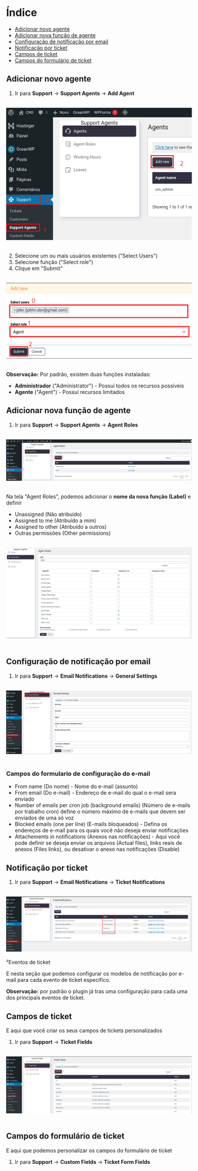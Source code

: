 # Índice
* [Adicionar novo agente](#adicionarnovoagente)
* [Adicionar nova função de agente](#adicionarnovafuncaoagente)
* [Configuração de notificação por email](#configuracaonotificacaodeemail)
* [Notificação por ticket](#notificacaoticket)
* [Campos de ticket](#camposdeticket)
* [Campos do formulário de ticket](#camposdoformularioticket)

## Adicionar novo agente

1. Ir para **Support** -> **Support Agents** -> **Add Agent** <br><br>

![adicionar novo agente](imagens/sp_0.png) <br><br>

2. Selecione um ou mais usuários existentes ("Select Users")
3. Selecione função ("Select role")
4. Clique em "Submit" <br><br>

![adicionar novo agente](imagens/sp_1.png) <br><br>

**Observação:**
Por padrão, existem duas funções instaladas:
- **Administrador** ("Administrator") - Possui todos os recursos possíveis
- **Agente** ("Agent") - Possui recursos limitados

## Adicionar nova função de agente
1. Ir para **Support** -> **Support Agents** -> **Agent Roles** <br><br>

![adicionar nova função de agente](imagens/sp_2.png) <br><br>

Na tela "Agent Roles", podemos adicionar o **nome da nova função (Label)** e definir

- Unassigned (Não atribuído)
- Assigned to me (Atribuído a mim)
- Assigned to other (Atribuído a outros)
- Outras permissões (Other permissions) <br><br>

![adicionar nova função de agente](imagens/sp_3.png) <br><br>

## Configuração de notificação por email
1. Ir para **Support** -> **Email Notifications** -> **General Settings** <br><br>

![configuração de notificação por email](imagens/sp_4.png) <br><br>

### Campos do formulario de configuração do e-mail

- From name (Do nome) - Nome do e-mail (assunto)
- From email (Do e-mail) - Endereço de e-mail do qual o e-mail sera enviado
- Number of emails per cron job (background emails) (Número de e-mails por trabalho cron) define o número máximo de e-mails que devem ser enviados de uma só voz
- Blocked emails (one per line) (E-mails bloqueados) - Defina os endereços de e-mail para os quais você não deseja enviar notificações
- Attachements in notifications (Anexos nas notificações) - Aqui você pode definir se deseja enviar os arquivos (Actual files), links reais de anexos (Files links), ou desativar o anexo nas notificações (Disable)

## Notificação por ticket
1. Ir para **Support** -> **Email Notifications** -> **Ticket Notifications** <br><br>

![notificação por ticket](imagens/sp_5.png) <br><br>
²Eventos de ticket

E nesta seção que podemos configurar os modelos de notificação por e-mail para 
cada evento de ticket especifico.

**Observação:** por padrão o plugin já tras uma configuração para cada uma dos 
principais eventos de ticket.

## Campos de ticket
E aqui que você criar os seus campos de tickets personalizados

1. Ir para **Support** -> **Ticket Fields** <br><br>

![campos de ticket](imagens/sp_6.png) <br><br>

## Campos do formulário de ticket
E aqui que podemos personalizar os campos do formulário de ticket

1. Ir para **Support** -> **Custom Fields** -> **Ticket Form Fields** <br><br>
